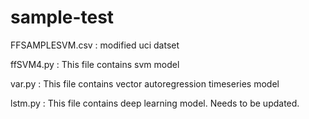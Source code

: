 # sample-test

FFSAMPLESVM.csv : modified uci datset	

ffSVM4.py	: This file contains svm model

var.py : This file contains vector autoregression timeseries model

lstm.py : This file contains deep learning model. Needs to be updated.
